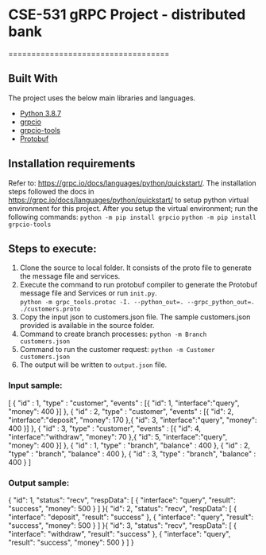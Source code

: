 # CSE-531 gRPC Project - distributed bank
===================================

## Built With

The project uses the below main libraries and languages.
* [Python 3.8.7](https://www.python.org/downloads/release/python-380/)
* [grpcio](https://grpc.io/docs/languages/python/quickstart/)
* [grpcio-tools](https://grpc.io/docs/languages/python/quickstart/)
* [Protobuf](https://developers.google.com/protocol-buffers)

## Installation requirements
Refer to: https://grpc.io/docs/languages/python/quickstart/. 
The installation steps followed the docs in https://grpc.io/docs/languages/python/quickstart/ to setup python virtual 
environment for this project. 
After you setup the virtual environment; run the following commands:
```python -m pip install grpcio```
```python -m pip install grpcio-tools```


## Steps to execute:

1. Clone the source to local folder. It consists of the proto file to generate the message file and services.
2. Execute the command to run protobuf compiler to generate the Protobuf message file and Services or run `init.py`.  
   ``python -m grpc_tools.protoc -I. --python_out=. --grpc_python_out=. ./customers.proto``
3. Copy the input json to customers.json file. The sample customers.json provided is available in the source folder.
4. Command to create branch processes:
``python -m Branch customers.json``
5. Command to run the customer request: `python -m Customer customers.json`
6. The output will be written to `output.json` file.


### <b>Input sample:</b> 

[
  {
    "id" : 1,
    "type" : "customer",
    "events" :  [{ "id": 1, "interface":"query", "money": 400 }]
  },
  {
    "id" : 2,
    "type" : "customer",
    "events" :  [{ "id": 2, "interface":"deposit", "money": 170 },{ "id": 3, "interface":"query", "money": 400 }]
  },
  {
    "id" : 3,
    "type" : "customer",
    "events" :  [{ "id": 4, "interface":"withdraw", "money": 70 },{ "id": 5, "interface":"query", "money": 400 }]
  },
  {
    "id" : 1,
    "type" : "branch",
    "balance" : 400
  },
  {
    "id" : 2,
    "type" : "branch",
    "balance" : 400
  },
  {
    "id" : 3,
    "type" : "branch",
    "balance" : 400
  }
]

### <b>Output sample:</b>

{
  "id": 1,
  "status": "recv",
  "respData": [
    {
      "interface": "query",
      "result": "success",
      "money": 500
    }
  ]
}{
  "id": 2,
  "status": "recv",
  "respData": [
    {
      "interface": "deposit",
      "result": "success"
    },
    {
      "interface": "query",
      "result": "success",
      "money": 500
    }
  ]
}{
  "id": 3,
  "status": "recv",
  "respData": [
    {
      "interface": "withdraw",
      "result": "success"
    },
    {
      "interface": "query",
      "result": "success",
      "money": 500
    }
  ]
}







